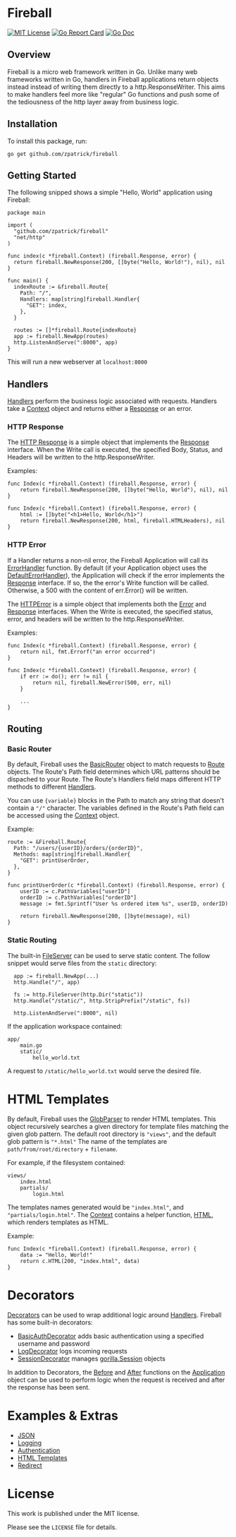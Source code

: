 # Fireball

[![MIT License](https://img.shields.io/badge/license-MIT-blue.svg)](https://github.com/zpatrick/fireball/blob/master/LICENSE)
[![Go Report Card](https://goreportcard.com/badge/github.com/zpatrick/fireball)](https://goreportcard.com/report/github.com/zpatrick/fireball)
[![Go Doc](https://godoc.org/github.com/zpatrick/fireball?status.svg)](https://godoc.org/github.com/zpatrick/fireball)


## Overview
Fireball is a micro web framework written in Go. 
Unlike many web frameworks written in Go, handlers in Fireball applications return objects instead instead of writing them directly to a http.ResponseWriter. 
This aims to make handlers feel more like "regular" Go functions and push some of the tediousness of the http layer away from business logic.

## Installation
To install this package, run:
```
go get github.com/zpatrick/fireball
```

## Getting Started
The following snipped shows a simple "Hello, World" application using Fireball:
```
package main

import (
  "github.com/zpatrick/fireball"
  "net/http"
)

func index(c *fireball.Context) (fireball.Response, error) {
  return fireball.NewResponse(200, []byte("Hello, World!"), nil), nil
}

func main() {
  indexRoute := &fireball.Route{
    Path: "/",
    Handlers: map[string]fireball.Handler{
      "GET": index,
    },
  }

  routes := []*fireball.Route{indexRoute}
  app := fireball.NewApp(routes)
  http.ListenAndServe(":8000", app)
}
```

This will run a new webserver at `localhost:8000`

## Handlers
[Handlers](https://godoc.org/github.com/zpatrick/fireball#Handler) perform the business logic associated with requests. 
Handlers take a [Context](https://godoc.org/github.com/zpatrick/fireball#Context) object and returns either a [Response](https://godoc.org/github.com/zpatrick/fireball#Response) or an error.

### HTTP Response
The [HTTP Response](https://godoc.org/github.com/zpatrick/fireball#HTTPResponse) is a simple object that implements the [Response](https://godoc.org/github.com/zpatrick/fireball#Response) interface. 
When the Write call is executed, the specified Body, Status, and Headers will be written to the http.ResponseWriter.

Examples:
```
func Index(c *fireball.Context) (fireball.Response, error) {
    return fireball.NewResponse(200, []byte("Hello, World"), nil), nil
}
```

```
func Index(c *fireball.Context) (fireball.Response, error) {
    html := []byte("<h1>Hello, World</h1>")
    return fireball.NewResponse(200, html, fireball.HTMLHeaders), nil
}
```

### HTTP Error
If a Handler returns a non-nil error, the Fireball Application will call its [ErrorHandler](https://godoc.org/github.com/zpatrick/fireball#App) function. 
By default (if your Application object uses the [DefaultErrorHandler](https://godoc.org/github.com/zpatrick/fireball#DefaultErrorHandler)), the Application will check if the error implements the [Response](https://godoc.org/github.com/zpatrick/fireball#Response) interface. 
If so, the the error's Write function will be called. 
Otherwise, a 500 with the content of err.Error() will be written. 

The [HTTPError](https://godoc.org/github.com/zpatrick/fireball#HTTPError) is a simple object that implements both the [Error](https://golang.org/pkg/builtin/#error) and [Response](https://godoc.org/github.com/zpatrick/fireball#Response) interfaces. 
When the Write is executed, the specified status, error, and headers will be written to the http.ResponseWriter. 

Examples:
```
func Index(c *fireball.Context) (fireball.Response, error) {
    return nil, fmt.Errorf("an error occurred")
}
```
```
func Index(c *fireball.Context) (fireball.Response, error) {
    if err := do(); err != nil {
        return nil, fireball.NewError(500, err, nil)
    }
    
    ...
}
```

## Routing

### Basic Router
By default, Fireball uses the [BasicRouter](https://godoc.org/github.com/zpatrick/fireball#BasicRouter) object to match requests to [Route](https://godoc.org/github.com/zpatrick/fireball#Route) objects.
The Route's Path field determines which URL patterns should be dispached to your Route. 
The Route's Handlers field maps different HTTP methods to different [Handlers](https://godoc.org/github.com/zpatrick/fireball#Handler).

You can use `{variable}` blocks in the Path to match any string that doesn't contain a `"/"` character.
The variables defined in the Route's Path field can be accessed using the [Context](https://godoc.org/github.com/zpatrick/fireball#Context) object.

Example:
```
route := &Fireball.Route{
  Path: "/users/{userID}/orders/{orderID}",
  Methods: map[string]fireball.Handler{
    "GET": printUserOrder,
  },
}

func printUserOrder(c *fireball.Context) (fireball.Response, error) {
    userID := c.PathVariables["userID"]
    orderID := c.PathVariables["orderID"]
    message := fmt.Sprintf("User %s ordered item %s", userID, orderID)
    
    return fireball.NewResponse(200, []byte(message), nil)
}
```

### Static Routing
The built-in [FileServer](https://golang.org/pkg/net/http/#FileServer) can be used to serve static content.
The follow snippet would serve files from the `static` directory:
```
  app := fireball.NewApp(...)
  http.Handle("/", app)

  fs := http.FileServer(http.Dir("static"))
  http.Handle("/static/", http.StripPrefix("/static", fs))
  
  http.ListenAndServe(":8000", nil)
```

If the application workspace contained:
```
app/
    main.go
    static/
        hello_world.txt
```

A request to `/static/hello_world.txt` would serve the desired file.


# HTML Templates
By default, Fireball uses the [GlobParser](https://godoc.org/github.com/zpatrick/fireball#GlobParser) to render HTML templates. 
This object recursively searches a given directory for template files matching the given glob pattern. 
The default root directory is `"views"`, and the default glob pattern is `"*.html"`
The name of the templates are `path/from/root/directory` + `filename`. 

For example, if the filesystem contained:
```
views/
    index.html
    partials/
        login.html
```

The templates names generated would be `"index.html"`, and `"partials/login.html"`.
The [Context](https://godoc.org/github.com/zpatrick/fireball#Context) contains a helper function, [HTML](https://godoc.org/github.com/zpatrick/fireball#Context.HTML), which renders templates as HTML.

Example:
```
func Index(c *fireball.Context) (fireball.Response, error) {
    data := "Hello, World!"
    return c.HTML(200, "index.html", data)
}
```

# Decorators
[Decorators](https://godoc.org/github.com/zpatrick/fireball#Decorator) can be used to wrap additional logic around [Handlers](https://godoc.org/github.com/zpatrick/fireball#Handler). 
Fireball has some built-in decorators:
* [BasicAuthDecorator](https://godoc.org/github.com/zpatrick/fireball#BasicAuthDecorator) adds basic authentication using a specified username and password
* [LogDecorator](https://godoc.org/github.com/zpatrick/fireball#LogDecorator) logs incoming requests
* [SessionDecorator](https://godoc.org/github.com/zpatrick/fireball#SessionDecorator) manages [gorilla.Session](http://www.gorillatoolkit.org/pkg/sessions#Session) objects

In addition to Decorators, the [Before](https://godoc.org/github.com/zpatrick/fireball#App) and [After](https://godoc.org/github.com/zpatrick/fireball#App) functions on the [Application](https://godoc.org/github.com/zpatrick/fireball#App) object can be used to perform logic when the request is received and after the response has been sent. 

# Examples & Extras
* [JSON](https://github.com/zpatrick/fireball/blob/master/examples/api/controllers/movie_controller.go#L49)
* [Logging](https://github.com/zpatrick/fireball/tree/master/examples/blog/main.go#L15)
* [Authentication](https://github.com/zpatrick/fireball/tree/master/examples/blog/main.go#L14)
* [HTML Templates](https://github.com/zpatrick/fireball/blob/master/examples/blog/controllers/root_controller.go#L71)
* [Redirect](https://godoc.org/github.com/zpatrick/fireball#Redirect)

# License
This work is published under the MIT license.

Please see the `LICENSE` file for details.
